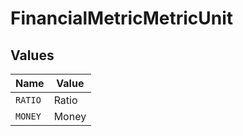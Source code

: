 # FinancialMetricMetricUnit


## Values

| Name    | Value   |
| ------- | ------- |
| `RATIO` | Ratio   |
| `MONEY` | Money   |